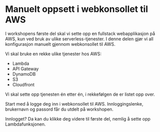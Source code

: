 # Manuelt oppsett i webkonsollet til AWS

I workshopens første del skal vi sette opp en fullstack webapplikasjon på AWS, kun ved bruk av ulike serverless-tjenester. I denne delen gjør vi all konfigurasjon manuelt gjennom webkonsollet til AWS.

Vi skal bruke en rekke ulike tjenester hos AWS:

- Lambda
- API Gateway
- DynamoDB
- S3
- Cloudfront

Vi skal sette opp tjenesten én etter én, i rekkefølgen de er listet opp over.

Start med å logge deg inn i webkonsollet til AWS. Innloggingslenke, brukernavn og passord får du utdelt på workshopen.

Innlogget? Da kan du klikke deg videre til første del, nemlig å sette opp Lambdafunksjonen.

